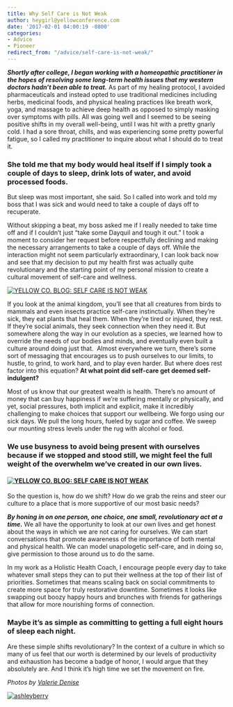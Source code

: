 ```yaml
---
title: Why Self Care is Not Weak
author: heygirl@yellowconference.com
date: '2017-02-01 04:00:19 -0800'
categories:
- Advice
- Pioneer
redirect_from: "/advice/self-care-is-not-weak/"
---
```


_**Shortly after college, I began working with a homeopathic practitioner in the hopes of resolving some long-term health issues that my western doctors hadn’t been able to treat.**_ As part of my healing protocol, I avoided pharmaceuticals and instead opted to use traditional medicines including herbs, medicinal foods, and physical healing practices like breath work, yoga, and massage to achieve deep health as opposed to simply masking over symptoms with pills. All was going well and I seemed to be seeing positive shifts in my overall well-being, until I was hit with a pretty gnarly cold. I had a sore throat, chills, and was experiencing some pretty powerful fatigue, so I called my practitioner to inquire about what I should do to treat it.

### **She told me that my body would heal itself if I simply took a couple of days to sleep, drink lots of water, and avoid processed foods.**

But sleep was most important, she said. So I called into work and told my boss that I was sick and would need to take a couple of days off to recuperate.

Without skipping a beat, my boss asked me if I really needed to take time off and if I couldn’t just “take some Dayquil and tough it out.” I took a moment to consider her request before respectfully declining and making the necessary arrangements to take a couple of days off. While the interaction might not seem particularly extraordinary, I can look back now and see that my decision to put my health first was actually quite revolutionary and the starting point of my personal mission to create a cultural movement of self-care and wellness.

[![YELLOW CO. BLOG: SELF CARE IS NOT WEAK](https://s3.amazonaws.com/yellow-files/blog/2017/01/ValerieDenisePhotos42of43.jpg)](https://s3.amazonaws.com/yellow-files/blog/2017/01/ValerieDenisePhotos42of43.jpg)

If you look at the animal kingdom, you’ll see that all creatures from birds to mammals and even insects practice self-care instinctually. When they’re sick, they eat plants that heal them. When they’re tired or injured, they rest. If they’re social animals, they seek connection when they need it. But somewhere along the way in our evolution as a species, we learned how to override the needs of our bodies and minds, and eventually even built a culture around doing just that.  Almost everywhere we turn, there’s some sort of messaging that encourages us to push ourselves to our limits, to hustle, to grind, to work hard, and to play even harder. But where does rest factor into this equation? **At what point did self-care get deemed self-indulgent?**

Most of us know that our greatest wealth is health. There’s no amount of money that can buy happiness if we’re suffering mentally or physically, and yet, social pressures, both implicit and explicit, make it incredibly challenging to make choices that support our wellbeing. We forgo using our sick days. We pull the long hours, fueled by sugar and coffee. We sweep our mounting stress levels under the rug with alcohol or food.

### We use busyness to avoid being present with ourselves because if we stopped and stood still, we might feel the full weight of the overwhelm we’ve created in our own lives.

#### [![YELLOW CO. BLOG: SELF CARE IS NOT WEAK](https://s3.amazonaws.com/yellow-files/blog/2017/01/ValerieDenisePhotos41of43.jpg)](https://s3.amazonaws.com/yellow-files/blog/2017/01/ValerieDenisePhotos41of43.jpg)

So the question is, how do we shift? How do we grab the reins and steer our culture to a place that is more supportive of our most basic needs?

_**By honing in on one person, one choice, one small, revolutionary act at a time.**_ We all have the opportunity to look at our own lives and get honest about the ways in which we are not caring for ourselves. We can start conversations that promote awareness of the importance of both mental and physical health. We can model unapologetic self-care, and in doing so, give permission to those around us to do the same.

In my work as a Holistic Health Coach, I encourage people every day to take whatever small steps they can to put their wellness at the top of their list of priorities. Sometimes that means scaling back on social commitments to create more space for truly restorative downtime. Sometimes it looks like swapping out boozy happy hours and brunches with friends for gatherings that allow for more nourishing forms of connection.

### Maybe it’s as simple as committing to getting a full eight hours of sleep each night.

Are these simple shifts revolutionary? In the context of a culture in which so many of us feel that our worth is determined by our levels of productivity and exhaustion has become a badge of honor, I would argue that they absolutely are. And I think it’s high time we set the movement on fire.

_Photos by [Valerie Denise](http://www.valeriedenisephotos.com/)_

[![ashleyberry](https://s3.amazonaws.com/yellow-files/blog/2017/01/AshleyBerry.jpg)](http://helloashleyberry.com/)

